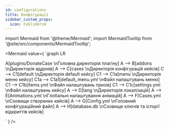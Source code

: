```yaml
---
id: configurations
title: Конфігурації
sidebar_custom_props:
  icon: FaSlidersH
---
```


import Mermaid from '@theme/Mermaid';
import MermaidTooltip from '@site/src/components/MermaidTooltip';

<MermaidTooltip />

<Mermaid value={
`graph LR

  A[plugins/DonateCase \nГоловна директорія плагіну]
  A --> B[addons \nДиректорія аддонів]
  A --> C[cases \nДиректорія конфігурацій кейсів]
  C --> C1[default \nДиректорія default кейсу]
  C1 --> C1a[menu \nДиректорія меню кейсу]
  C1a --> C1a1[default_menu.yml \nФайл налаштувань меню]
  C1 --> C1b[items.yml \nФайл налаштувань призів]
  C1 --> C1c[settings.yml \nФайл налаштувань кейсу]
  A --> D[lang \nДиректорія локалізацій]
  A --> E[Animations.yml \nГлобальні налаштування анімацій]
  A --> F[Cases.yml \nСховище створених кейсів]
  A --> G[Config.yml \nГоловний конфігураційний файл]
  A --> H[database.db \nСховище ключів та історії відкриттів кейсів]
  
`
}
/>